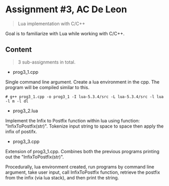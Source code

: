 # Assignment #3, AC De Leon
> Lua implementation with C/C++

Goal is to familiarize with Lua while working with C/C++.

## Content
> 3 sub-assignments in total.

- prog3_1.cpp

Single command line argument. Create a lua environment in the cpp. The program will be compiled similar to this.

```
# g++ prog3_1.cpp -o prog3_1 -I lua-5.3.4/src -L lua-5.3.4/src -l lua -l m -l dl
```

- prog3_2.lua

Implement the Infix to Postfix function within lua using function: "InfixToPostfix(str)". Tokenize input string to space to space then apply the infix of postifx.

- prog3_3.cpp

Extension of prog3_1.cpp. Combines both the previous programs printing out the "InfixToPostfix(str)".

Procedurally, lua environment created, run programs by command line argument, take user input, call InfixToPostfix function, retrieve the postfix from the infix (via lua stack), and then print the string.